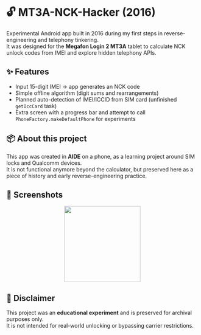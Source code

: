 # 🔓 MT3A-NCK-Hacker (2016)

Experimental Android app built in 2016 during my first steps in reverse-engineering and telephony tinkering.  
It was designed for the **Megafon Login 2 MT3A** tablet to calculate NCK unlock codes from IMEI and explore hidden telephony APIs.

## ✨ Features

- Input 15-digit IMEI → app generates an NCK code  
- Simple offline algorithm (digit sums and rearrangements)  
- Planned auto-detection of IMEI/ICCID from SIM card (unfinished `getIccCard` task)  
- Extra screen with a progress bar and attempt to call `PhoneFactory.makeDefaultPhone` for experiments  

## 📦 About this project

This app was created in **AIDE** on a phone, as a learning project around SIM locks and Qualcomm devices.  
It is not functional anymore beyond the calculator, but preserved here as a piece of history and early reverse-engineering practice.

## 📸 Screenshots

<p align="center">
  <img src="https://github.com/user-attachments/assets/2b72a2c9-b05f-4b39-8385-b739c2e4c409" width="200" />
</p>

## 🛑 Disclaimer

This project was an **educational experiment** and is preserved for archival purposes only.  
It is not intended for real-world unlocking or bypassing carrier restrictions.
